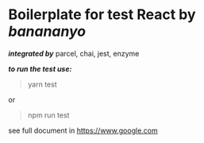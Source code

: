 # Boilerplate for test React by _banananyo_

***integrated by*** parcel, chai, jest, enzyme

***to run the test use:***
>yarn test

or

>npm run test

see full document in https://www.google.com
